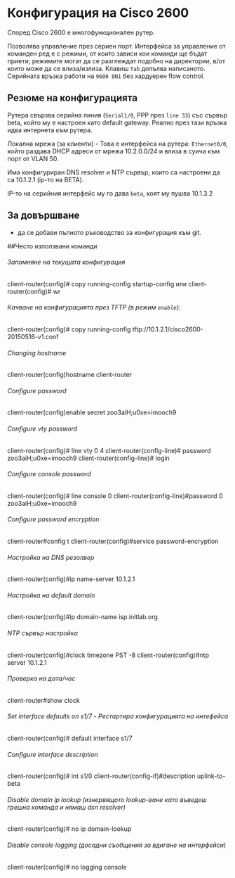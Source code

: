 # Конфигурация на Cisco 2600

Според Cisco 2600 е многофункционален рутер.

Позволява управление през сериен порт. Интерфейса за управление от команден ред е с режими, от които зависи кои команди ще бъдат приети; режимите могат да се разглеждат подобно на директории, в/от които може да се влиза/излиза. Клавиш `Tab` допълва написаното. Серийната връзка работи на `9600 8N1` без хардуерен flow control.

## Резюме на конфигурацията

Рутера свързва серийна линия (`Serial1/0`, PPP през `line 33`) със сървър beta, който му е настроен като default gateway. Реално през тази връзка идва интернета към рутера. 

Локална мрежа (за клиенти) - Това е интерфейса на рутера: `Ethernet0/0`, който раздава DHCP адреси от мрежа 10.2.0.0/24 и влиза в суича към порт от VLAN 50. 

Има конфигуриран DNS resolver и NTP сървър, които са настроени да са 10.1.2.1 (ip-то на BETA). 

IP-то на серийния интерфейс му го дава `beta`, коят му пушва 10.1.3.2



## За довършване

  * да се добави пълното ръководство за конфигурация към git.


##Често използвани команди

###### Запомняне на текущата конфигурация
client-router(config)# copy running-config startup-config
или
client-router(config)# wr

###### Качване на конфигурацията през TFTP (в режим `enable`):
client-router(config)# copy running-config tftp://10.1.2.1/cisco2600-20150516-v1.conf

###### Changing hostname 
client-router(config)hostname client-router

###### Configure password
client-router(config)enable secret zoo3aiH;u0xe=imooch9

###### Configure vty password
client-router(config)# line vty 0 4
client-router(config-line)# password  zoo3aiH;u0xe=imooch9
client-router(config-line)# login

###### Configure console password 
client-router(config)# line console 0
client-router(config-line)#password 0 zoo3aiH;u0xe=imooch9

###### Configure password encryption
client-router#config t
client-router(config)#service password-encryption 


###### Настройка на DNS резолвер
client-router(config)#ip name-server 10.1.2.1

###### Настройка на default domain
client-router(config)#ip domain-name isp.initlab.org

###### NTP сървър настройка
client-router(config)#clock timezone PST -8
client-router(config)#ntp server 10.1.2.1

###### Проверка на дата/час
client-router#show clock

###### Set interface defaults on s1/7 - Рестартира конфигурацията на интефейса 
client-router(config)# default interface s1/7


###### Configure interface description
client-router(config)# int s1/0
client-router(config-if)#description uplink-to-beta    

###### Disable domain ip lookup (изнервящото lookup-ване като въведеш грешна команда и нямаш dsn resolver) 
client-router(config)# no ip domain-lookup

###### Disable console logging (досадни съобщения за вдигане на интерфейси)
client-router(config)# no logging console
